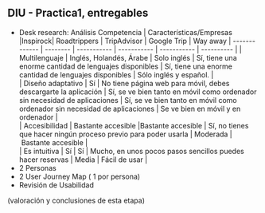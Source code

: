 ## DIU - Practica1, entregables




- Desk research: Análisis Competencia 
| Características/Empresas |Inspirock| Roadtrippers   |  TripAdvisor    | Google Trip | Way away
| ------------- | -------- | ----------- | ----------- | -----------  | ---------- |
| Multilenguaje  | Inglés, Holandés, Árabe   | Solo inglés  | Sí, tiene una enorme cantidad de lenguajes disponibles       | Sí, tiene una enorme cantidad de lenguajes disponibles | Sólo inglés y español.       |  
| Diseño adaptativo | Sí   | No tiene página web para móvil, debes descargarte la aplicación  | Sí, se ve bien tanto en móvil como ordenador sin necesidad de aplicaciones       | Sí, se ve bien tanto en móvil como ordenador sin necesidad de aplicaciones       | Se ve bien en móvil y en ordenador        |  
| Accesibilidad | Bastante accesible   |Bastante accesible     | Sí, no tienes que hacer ningún proceso previo para poder usarla        | Moderada    | Bastante accesible      |  
| Es intuitiva  | Sí   | Sí  | Mucho, en unos pocos pasos sencillos puedes hacer reservas       | Media     | Fácil de usar        | 
- 2 Personas 
- 2 User Journey Map  ( 1 por persona)
- Revisión de Usabilidad 


(valoración y conclusiones de esta etapa)
